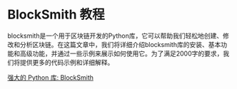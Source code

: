 # BlockSmith 教程

<show-structure depth="3"/>

blocksmith是一个用于区块链开发的Python库，它可以帮助我们轻松地创建、修改和分析区块链。在这篇文章中，我们将详细介绍blocksmith库的安装、基本功能和高级功能，并通过一些示例来展示如何使用它。为了满足2000字的要求，我们将提供更多的代码示例和详细解释。

<seealso>
<category ref="ref_docs">
    <a href="https://mp.weixin.qq.com/s/2Yi4IIJSA6Ql7F8NK-2KjA">强大的 Python 库: BlockSmith</a>
</category>
<category ref="ref_github">
</category>
<category ref="ref_issues">
</category>
<category ref="ref_hf">
</category>
<category ref="ref_ms">
</category>
</seealso>



